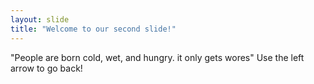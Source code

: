 ```yaml
---
layout: slide
title: "Welcome to our second slide!"
---
```

"People are born cold, wet, and hungry. it only gets wores"
Use the left arrow to go back!
